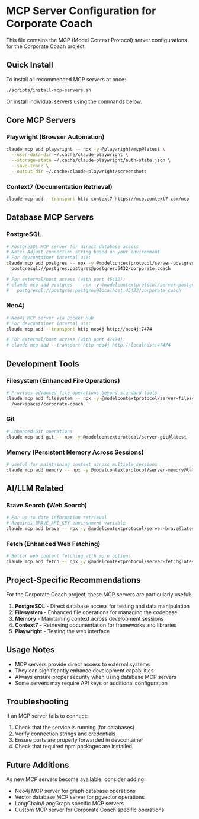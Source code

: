 # MCP Server Configuration for Corporate Coach

This file contains the MCP (Model Context Protocol) server configurations for the Corporate Coach project.

## Quick Install

To install all recommended MCP servers at once:

```bash
./scripts/install-mcp-servers.sh
```

Or install individual servers using the commands below.

## Core MCP Servers

### Playwright (Browser Automation)
```bash
claude mcp add playwright -- npx -y @playwright/mcp@latest \
  --user-data-dir ~/.cache/claude-playwright \
  --storage-state ~/.cache/claude-playwright/auth-state.json \
  --save-trace \
  --output-dir ~/.cache/claude-playwright/screenshots
```

### Context7 (Documentation Retrieval)
```bash
claude mcp add --transport http context7 https://mcp.context7.com/mcp
```

## Database MCP Servers

### PostgreSQL
```bash
# PostgreSQL MCP server for direct database access
# Note: Adjust connection string based on your environment
# For devcontainer internal use:
claude mcp add postgres -- npx -y @modelcontextprotocol/server-postgres@latest \
  postgresql://postgres:postgres@postgres:5432/corporate_coach

# For external/host access (with port 45432):
# claude mcp add postgres -- npx -y @modelcontextprotocol/server-postgres@latest \
#   postgresql://postgres:postgres@localhost:45432/corporate_coach
```

### Neo4j
```bash
# Neo4j MCP server via Docker Hub
# For devcontainer internal use:
claude mcp add --transport http neo4j http://neo4j:7474

# For external/host access (with port 47474):
# claude mcp add --transport http neo4j http://localhost:47474
```

## Development Tools

### Filesystem (Enhanced File Operations)
```bash
# Provides advanced file operations beyond standard tools
claude mcp add filesystem -- npx -y @modelcontextprotocol/server-filesystem@latest \
  /workspaces/corporate-coach
```

### Git
```bash
# Enhanced Git operations
claude mcp add git -- npx -y @modelcontextprotocol/server-git@latest
```

### Memory (Persistent Memory Across Sessions)
```bash
# Useful for maintaining context across multiple sessions
claude mcp add memory -- npx -y @modelcontextprotocol/server-memory@latest
```

## AI/LLM Related

### Brave Search (Web Search)
```bash
# For up-to-date information retrieval
# Requires BRAVE_API_KEY environment variable
claude mcp add brave -- npx -y @modelcontextprotocol/server-brave@latest
```

### Fetch (Enhanced Web Fetching)
```bash
# Better web content fetching with more options
claude mcp add fetch -- npx -y @modelcontextprotocol/server-fetch@latest
```

## Project-Specific Recommendations

For the Corporate Coach project, these MCP servers are particularly useful:

1. **PostgreSQL** - Direct database access for testing and data manipulation
2. **Filesystem** - Enhanced file operations for managing the codebase
3. **Memory** - Maintaining context across development sessions
4. **Context7** - Retrieving documentation for frameworks and libraries
5. **Playwright** - Testing the web interface

## Usage Notes

- MCP servers provide direct access to external systems
- They can significantly enhance development capabilities
- Always ensure proper security when using database MCP servers
- Some servers may require API keys or additional configuration

## Troubleshooting

If an MCP server fails to connect:
1. Check that the service is running (for databases)
2. Verify connection strings and credentials
3. Ensure ports are properly forwarded in devcontainer
4. Check that required npm packages are installed

## Future Additions

As new MCP servers become available, consider adding:
- Neo4j MCP server for graph database operations
- Vector database MCP server for pgvector operations
- LangChain/LangGraph specific MCP servers
- Custom MCP server for Corporate Coach specific operations